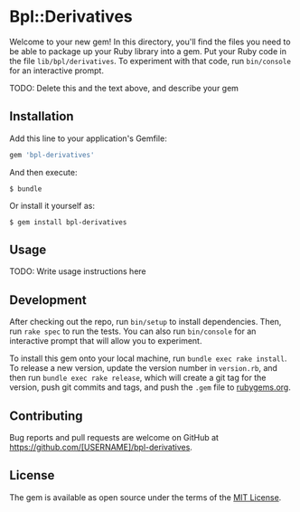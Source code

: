 # Bpl::Derivatives

Welcome to your new gem! In this directory, you'll find the files you need to be able to package up your Ruby library into a gem. Put your Ruby code in the file `lib/bpl/derivatives`. To experiment with that code, run `bin/console` for an interactive prompt.

TODO: Delete this and the text above, and describe your gem

## Installation

Add this line to your application's Gemfile:

```ruby
gem 'bpl-derivatives'
```

And then execute:

    $ bundle

Or install it yourself as:

    $ gem install bpl-derivatives

## Usage

TODO: Write usage instructions here

## Development

After checking out the repo, run `bin/setup` to install dependencies. Then, run `rake spec` to run the tests. You can also run `bin/console` for an interactive prompt that will allow you to experiment.

To install this gem onto your local machine, run `bundle exec rake install`. To release a new version, update the version number in `version.rb`, and then run `bundle exec rake release`, which will create a git tag for the version, push git commits and tags, and push the `.gem` file to [rubygems.org](https://rubygems.org).

## Contributing

Bug reports and pull requests are welcome on GitHub at https://github.com/[USERNAME]/bpl-derivatives.

## License

The gem is available as open source under the terms of the [MIT License](https://opensource.org/licenses/MIT).

